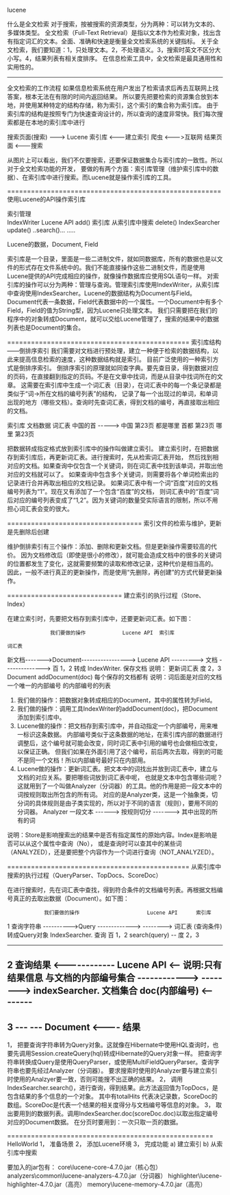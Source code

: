 lucene

什么是全文检索
对于搜索，按被搜索的资源类型，分为两种：可以转为文本的、多媒体类型。
全文检索（Full-Text Retrieval）是指以文本作为检索对象，找出含有指定词汇的文本。全面、准确和快速是衡量全文检索系统的关键指标。
关于全文检索，我们要知道：1，只处理文本。2，不处理语义。3，搜索时英文不区分大小写。4，结果列表有相关度排序。
在信息检索工具中，全文检索是最具通用性和实用性的。

--------------------------------------
全文检索的工作流程
如果信息检索系统在用户发出了检索请求后再去互联网上找答案，根本无法在有限的时间内返回结果。
所以要先把要检索的资源集合放到本地，并使用某种特定的结构存储，称为索引，这个索引的集合称为索引库。
由于索引库的结构是按照专门为快速查询设计的，所以查询的速度非常快。我们每次搜索都是在本地的索引库中进行

搜索页面(搜索) --->
                    Lucene
                        索引库  <---建立索引  爬虫  <--->互联网
结果页面   <---搜索

从图片上可以看出，我们不仅要搜索，还要保证数据集合与索引库的一致性。所以对于全文检索功能的开发，
要做的有两个方面：索引库管理（维护索引库中的数据）、在索引库中进行搜索。而Lucene就是操作索引库的工具。

======================================================
使用Lucene的API操作索引库

索引管理            
IndexWriter        Lucene API
    add()              索引库       从索引库中搜索
    delete()                       IndexSearcher
    update()                            ..search()...
    .....

Lucene的数据，Document, Field

索引库是一个目录，里面是一些二进制文件，就如同数据库，所有的数据也是以文件的形式存在文件系统中的。我们不能直接操作这些二进制文件，而是使用Lucene提供的API完成相应的操作，就像操作数据库应使用SQL语句一样。
对索引库的操作可以分为两种：管理与查询。管理索引库使用IndexWriter，从索引库中查询使用IndexSearcher。Lucene的数据结构为Document与Field。Document代表一条数据，Field代表数据中的一个属性。一个Document中有多个Field，Field的值为String型，因为Lucene只处理文本。
我们只需要把在我们的程序中的对象转成Document，就可以交给Lucene管理了，搜索的结果中的数据列表也是Document的集合。

==============================================
索引库结构——倒排序索引
我们需要对文档进行预处理，建立一种便于检索的数据结构，以此来提高信息检索的速度，这种数据结构就是索引。
目前广泛使用的一种索引方式是倒排序索引。
倒排序索引的原理就如同查字典。要先查目录，得到数据对应的页码，在直接翻到指定的页码。不是在文章中找词，而是从目录中找词所在的文章。
这需要在索引库中生成一个词汇表（目录），在词汇表中的每一个条记录都是类似于“词->所在文档的编号列表”的结构，
记录了每一个出现过的单词，和单词出现的地方（哪些文档）。查询时先查词汇表，得到文档的编号，再直接取出相应的文档。

索引库
    文档数据                    词汇表
        中国的首      ----->        中国  第23页
        都是哪里                    首都  第23页
                                   哪里  第23页

把数据转成指定格式放到索引库中的操作叫做建立索引。
建立索引时，在把数据存到索引库后，再更新词汇表。进行搜索时，先从检索词汇表开始，
然后找到相对应的文档。如果查询中仅包含一个关键词，则在词汇表中找到该单词，并取出他对应的文档就可以了。
如果查询中包含多个关键词，则需要将各个单词检索出的记录进行合并再取出相应的文档记录。
如果词汇表中有一个词“百度”对应的文档编号列表为“1”。现在又有添加了一个包含“百度”的文档，
则词汇表中的“百度”词后对应的编号列表变成了“1,2”。因为关键词的数量受实际语言的限制，所以不用担心词汇表会变的很大。

==================================
索引文件的检索与维护，更新是先删除后创建

维护倒排索引有三个操作：添加、删除和更新文档。但是更新操作需要较高的代价。
因为文档修改后（即使是很小的修改），就可能会造成文档中的很多的关键词的位置都发生了变化，这就需要频繁的读取和修改记录，这种代价是相当高的。
因此，一般不进行真正的更新操作，而是使用“先删除，再创建”的方式代替更新操作。

=============================
建立索引的执行过程（Store、Index）

在建立索引时，先要把文档存到索引库中，还要更新词汇表。如下图：
                
                  我们要做的操作            Lucene API  索引库                                    
                                                                                                词汇表
新文档------->Document----------------->   Lucene API  --------->  文档          --------------> 百 1，2
       转成            IndexWriter.                     保存文档    说明：             更新词汇表   度 2，3         
     Document         addDocument(doc)                            每个保存的文档都有              说明：词后面是对应的文档
                                                                  一个唯一的内部编号                   的内部编号的列表
1.	我们做的操作：把数据对象转成相应的Document，其中的属性转为Field。
2.	我们做的操作：调用工具IndexWriter的addDocument(doc)，把Document添加到索引库中。
3.	Lucene做的操作：把文档存到索引库中，并自动指定一个内部编号，用来唯一标识这条数据。
    内部编号类似于这条数据的地址，在索引库内部的数据进行调整后，这个编号就可能会改变，同时词汇表中引用的编号也会做相应改变，以保证正确。
    但我们如果在外面引用了这个编号，前后两次去取，得到的可能不是同一个文档！所以内部编号最好只在内部用。
4.	Lucene做的操作：更新词汇表。把文本中的词找出并放到词汇表中，建立与文档的对应关系。要把哪些词放到词汇表中呢，
    也就是文本中包含哪些词呢？这就用到了一个叫做Analyzer（分词器）的工具。他的作用是把一段文本中的词按规则取出所包含的所有词。
    对应的是Analyzer类，这是一个抽象类，切分词的具体规则是由子类实现的，所以对于不同的语言（规则），要用不同的分词器。
                    Analyzer
    一段文本  ------>   按规则切分  ------->  其中出现的所有的词

说明：Store是影响搜索出的结果中是否有指定属性的原始内容。Index是影响是否可以从这个属性中查询（No），
    或是查询时可以查其中的某些词（ANALYZED），还是要把整个内容作为一个词进行查询（NOT_ANALYZED）。

==============================================
从索引库中搜索的执行过程（QueryParser、TopDocs、ScoreDoc）

在进行搜索时，先在词汇表中查找，得到符合条件的文档编号列表。再根据文档编号真正的去取出数据（Document）。如下图：

                我们要做的操作                      Lucene API      索引库
1  查询字符串  ---------->Query  ------------->                    --------> 词汇表
   (查询条件) 转成Query对象       IndexSearcher.                     查询      百 1，2
                                search(query)                        --     度 2，3
----------------------------------------------                    --
2  查询结果                     <------------      Lucene API    <--
   说明:只有结果信息
   与文档的内部编号集合           ------------>                      -------->
                               indexSearcher.                               文档集合
                               doc(内部编号)                       <--------
---------------------------------------------
3                                            ---
                                          ---
                            Document  <----
                            结果
----------------
1，	把要查询字符串转为Query对象。这就像在Hibernate中使用HQL查询时，也要先调用Session.createQuery(hql)转成Hibernate的Query对象一样。
    把查询字符串转换成Query是使用QueryParser，或使用MultiFieldQueryParser。查询字符串也要先经过Analyzer（分词器）。
    要求搜索时使用的Analyzer要与建立索引时使用的Analzyer要一致，否则可能搜不出正确的结果。
2，	调用IndexSearcher.search()，进行查询，得到结果。此方法返回值为TopDocs，是包含结果的多个信息的一个对象。
    其中有totalHits 代表决记录数，ScoreDoc的数组。ScoreDoc是代表一个结果的相关度得分与文档编号等信息的对象。
3，	取出要用到的数据列表。调用IndexSearcher.doc(scoreDoc.doc)以取出指定编号对应的Document数据。
    在分页时要用到：一次只取一页的数据。

====================================================
HelloWorld
1，	准备场景
2，	添加Lucene环境
3，	完成功能
a)	建立索引
b)	从索引库中搜索

要加入的jar包有：
core\lucene-core-4.7.0.jar（核心包）
analyzers\common\lucene-analyzers-4.7.0.jar（分词器）
highlighter\lucene-highlighter-4.7.0.jar（高亮）
memory\lucene-memory-4.7.0.jar（高亮）
























































